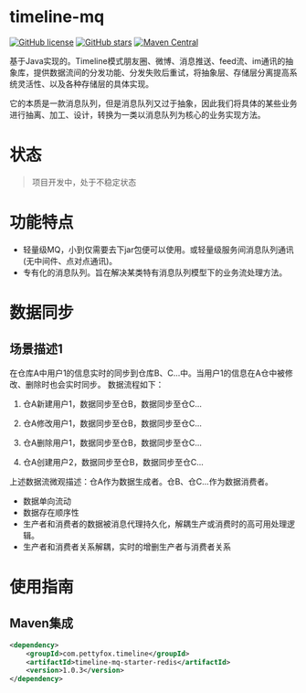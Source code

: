 # timeline-mq
[![GitHub license](https://img.shields.io/github/license/mathcoder23/timeline-mq)](https://github.com/mathcoder23/timeline-mq/blob/main/LICENSE)
[![GitHub stars](https://img.shields.io/github/stars/mathcoder23/timeline-mq)](https://github.com/mathcoder23/timeline-mq/stargazers)
[![Maven Central](https://img.shields.io/maven-central/v/com.pettyfox.timeline/timeline-mq-starter-redis.svg?label=Maven%20Central)](https://search.maven.org/artifact/com.pettyfox.timeline/timeline-mq-starter-redis)

基于Java实现的。Timeline模式朋友圈、微博、消息推送、feed流、im通讯的抽象库，提供数据流间的分发功能、分发失败后重试，将抽象层、存储层分离提高系统灵活性、以及各种存储层的具体实现。

它的本质是一款消息队列，但是消息队列又过于抽象，因此我们将具体的某些业务进行抽离、加工、设计，转换为一类以消息队列为核心的业务实现方法。
# 状态
> 项目开发中，处于不稳定状态

# 功能特点
- 轻量级MQ，小到仅需要去下jar包便可以使用。或轻量级服务间消息队列通讯(无中间件、点对点通讯)。
- 专有化的消息队列。旨在解决某类特有消息队列模型下的业务流处理方法。

# 数据同步
## 场景描述1
在仓库A中用户1的信息实时的同步到仓库B、C...中。当用户1的信息在A仓中被修改、删除时也会实时同步。
数据流程如下：
1. 仓A新建用户1，数据同步至仓B，数据同步至仓C...

2. 仓A修改用户1，数据同步至仓B，数据同步至仓C...

3. 仓A删除用户1，数据同步至仓B，数据同步至仓C...

4. 仓A创建用户2，数据同步至仓B，数据同步至仓C...

上述数据流微观描述：仓A作为数据生成者。仓B、仓C...作为数据消费者。
- 数据单向流动
- 数据存在顺序性
- 生产者和消费者的数据被消息代理持久化，解耦生产或消费时的高可用处理逻辑。
- 生产者和消费者关系解耦，实时的增删生产者与消费者关系

# 使用指南
## Maven集成
```xml
<dependency>
    <groupId>com.pettyfox.timeline</groupId>
    <artifactId>timeline-mq-starter-redis</artifactId>
    <version>1.0.3</version>
</dependency>
```
